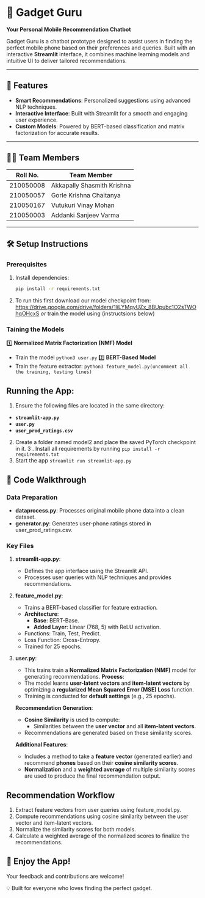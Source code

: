 # 📱 Gadget Guru  
**Your Personal Mobile Recommendation Chatbot**  

Gadget Guru is a chatbot prototype designed to assist users in finding the perfect mobile phone based on their preferences and queries. Built with an interactive **Streamlit** interface, it combines machine learning models and intuitive UI to deliver tailored recommendations.  

---

## 🚀 Features
- **Smart Recommendations**: Personalized suggestions using advanced NLP techniques.  
- **Interactive Interface**: Built with Streamlit for a smooth and engaging user experience.  
- **Custom Models**: Powered by BERT-based classification and matrix factorization for accurate results.  

---

## 🧑‍💻 Team Members  
| Roll No.     | Team Member                  |  
|--------------|------------------------------|  
| 210050008    | Akkapally Shasmith Krishna   |  
| 210050057    | Gorle Krishna Chaitanya      |  
| 210050167    | Vutukuri Vinay Mohan         |  
| 210050003    | Addanki Sanjeev Varma        |  

---

## 🛠️ Setup Instructions  

### Prerequisites
1. Install dependencies:  
   ```bash
   pip install -r requirements.txt
2. To run this first download our model checkpoint from:
https://drive.google.com/drive/folders/1liLYMqyUZx_8BUpubc1O2sTWOhqOHcxS
_or_ train the model using (instructsions below)

### Taining the Models
1️⃣ **Normalized Matrix Factorization (NMF) Model**
- Train the model
`python3 user.py`
2️⃣ **BERT-Based Model**
- Train the feature extractor:
`python3 feature_model.py(uncomment all the training, testing lines)`


## Running the App:
1. Ensure the following files are located in the same directory:

- **`streamlit-app.py`**
- **`user.py`**
- **`user_prod_ratings.csv`**
2. Create a folder named model2 and place the saved PyTorch checkpoint in it.
3 . Install all requirements by running 
`pip install -r requirements.txt`
4. Start the app
`streamlit run streamlit-app.py`

## 📜 Code Walkthrough
### Data Preparation
- **dataprocess.py**: Processes original mobile phone data into a clean dataset.
- **generator.py**: Generates user-phone ratings stored in user_prod_ratings.csv.

### Key Files
1. **streamlit-app.py**:
   - Defines the app interface using the Streamlit API.
   - Processes user queries with NLP techniques and provides recommendations.
2. **feature_model.py**:
   - Trains a BERT-based classifier for feature extraction.
   - **Architecture**:
      - **Base**: BERT-Base.
      - **Added Layer**: Linear (768, 5) with ReLU activation.
   - Functions: Train, Test, Predict.
   - Loss Function: Cross-Entropy.
   - Trained for 25 epochs.
3. **user.py**:
    - This trains train a **Normalized Matrix Factorization (NMF)** model for generating recommendations.
    **Process**:
   - The model learns **user-latent vectors** and **item-latent vectors** by optimizing a **regularized Mean             Squared Error (MSE) Loss** function.
   - Training is conducted for **default settings** (e.g., 25 epochs).
   
   **Recommendation Generation**:
   - **Cosine Similarity** is used to compute:
     - Similarities between the **user vector** and all **item-latent vectors**.
   - Recommendations are generated based on these similarity scores.
   
   **Additional Features**:
   - Includes a method to take a **feature vector** (generated earlier) and recommend **phones** based on their         **cosine similarity scores**.
   - **Normalization** and a **weighted average** of multiple similarity scores are used to produce the final           recommendation output.
  
## Recommendation Workflow
1. Extract feature vectors from user queries using feature_model.py.
2. Compute recommendations using cosine similarity between the user vector and item-latent vectors.
3. Normalize the similarity scores for both models.
4. Calculate a weighted average of the normalized scores to finalize the recommendations.  

## 🎉 Enjoy the App!
Your feedback and contributions are welcome!

💡 Built for everyone who loves finding the perfect gadget.

